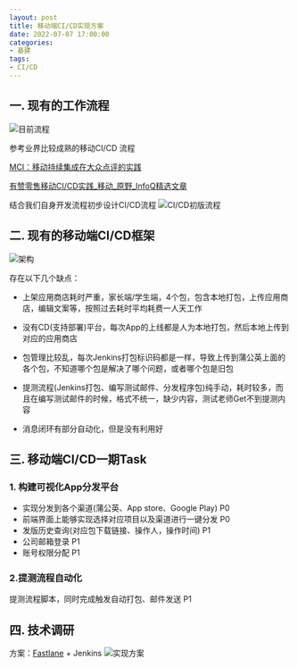 ```yaml
---
layout: post
title: 移动端CI/CD实现方案
date: 2022-07-07 17:00:00
categories: 
- 基建
tags:
- CI/CD
---  
```


## 一. 现有的工作流程
![目前流程](https://s2.loli.net/2022/07/07/ThxteJ6Q2u9gvSX.png)
 

参考业界比较成熟的移动CI/CD 流程

[MCI：移动持续集成在大众点评的实践](https://tech.meituan.com/2018/07/12/mci.html) 

[有赞零售移动CI/CD实践_移动_原野_InfoQ精选文章](https://www.infoq.cn/article/3pm5ff1shwqlsiocphbi) 


结合我们自身开发流程初步设计CI/CD流程
![CI/CD初版流程](https://s2.loli.net/2022/07/07/kN5wOfqjXDGAQCK.png)


## 二. 现有的移动端CI/CD框架
![架构](https://s2.loli.net/2022/07/07/RTjtOX5KohB84LM.png)

存在以下几个缺点：

* 上架应用商店耗时严重，家长端/学生端，4个包，包含本地打包，上传应用商店，编辑文案等，按照过去耗时平均耗费一人天工作

* 没有CD(支持部署)平台，每次App的上线都是人为本地打包，然后本地上传到对应的应用商店

* 包管理比较乱，每次Jenkins打包标识码都是一样，导致上传到蒲公英上面的各个包，不知道哪个包是解决了哪个问题，或者哪个包是旧包

* 提测流程(Jenkins打包、编写测试邮件、分发程序包)纯手动，耗时较多，而且在编写测试邮件的时候，格式不统一，缺少内容，测试老师Get不到提测内容

* 消息闭环有部分自动化，但是没有利用好

## 三. 移动端CI/CD一期Task
### 1. 构建可视化App分发平台 
* 实现分发到各个渠道(蒲公英、App store、Google Play) P0
* 前端界面上能够实现选择对应项目以及渠道进行一键分发 P0
* 发版历史查询(对应包下载链接、操作人，操作时间) P1
* 公司邮箱登录 P1
* 账号权限分配 P1

### 2.提测流程自动化
提测流程脚本，同时完成触发自动打包、邮件发送 P1

## 四. 技术调研
方案：[Fastlane](https://github.com/fastlane/fastlane) + Jenkins
![实现方案](https://s2.loli.net/2022/07/07/Skw9GrFWedoOTEi.png)
 

